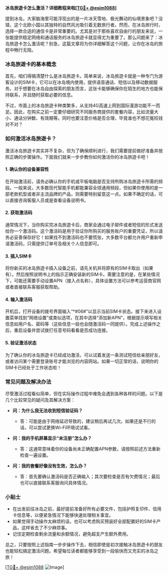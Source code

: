 **冰岛旅遊卡怎么激活？详细教程来啦[[TG💪+ @esim1088](https://t.me/s/esim1088)]**

提到冰岛，大家脑海里可能浮现出的是一片冰天雪地、极光舞动的仙境景象吧？没错，这个北欧小国以其独特的自然风光吸引着无数旅行者。然而，在冰岛旅行时，选择一款合适的通信卡是非常重要的。尤其是对于那些喜欢自由行的朋友来说，一张能提供稳定网络和通话服务的冰岛旅遊卡就显得尤为重要了。那么问题来了：冰岛旅遊卡怎么激活呢？别急，这篇文章将为你详细解答这个问题，让你在冰岛的旅程中畅行无阻。

### 冰岛旅遊卡的基本概念

首先，咱们得搞清楚什么是冰岛旅遊卡。简单来说，冰岛旅遊卡就是一种专门为游客设计的SIM卡，它可以在冰岛境内使用，提供语音通话、短信以及移动数据服务。对于想要在冰岛自由探索的朋友而言，这张卡能够确保你在陌生的地方也能保持联系，并且随时获取必要的信息。

不过，市面上的冰岛旅遊卡种类繁多，从支持4G高速上网到国际漫游功能不一而足。因此，在购买之前一定要仔细研究不同服务商提供的套餐内容，比如流量大小、通话分钟数、有效期等。同时也要注意价格是否合理，毕竟谁也不想花冤枉钱对不对？

### 如何激活冰岛旅遊卡？

激活冰岛旅遊卡其实并不复杂，但为了确保顺利进行，我们需要提前做好准备并按照正确的步骤操作。下面我们就来一步步教你如何激活你的冰岛旅遊卡吧！

#### 1. 确认你的设备兼容性

在开始激活前，请务必确认你的手机或平板电脑是否支持所购冰岛旅遊卡所需的频段。一般来说，大多数现代智能手机都能兼容全球通用频段，但如果你使用的是一部老款机型或者非主流品牌的产品，则需要特别留意这一点。如果不确定的话，可以直接咨询客服人员或是查看设备说明书。

#### 2. 获取激活码

通常情况下，当你购买完冰岛旅遊卡后，商家会通过电子邮件或者短信的形式发送给你一个激活码。这个激活码是用于验证你所购买的服务账户的重要凭证，所以请务必妥善保存好它！如果找不到激活码也不要慌张，大多数平台都允许用户重新申请激活码，只需提供订单号及相关个人信息即可。

#### 3. 插入SIM卡

将你新买的冰岛旅遊卡插入设备之前，请先关机并将原有的SIM卡取出（如果有）。然后按照说明书上的指示正确安装新的SIM卡。需要注意的是，在某些情况下，可能还需要手动设置APN（接入点名称），具体设置方法可以参考运营商官网或者直接联系客服获取帮助。

#### 4. 输入激活码

开机后，打开设备的拨号界面输入“*#06#”以显示当前SIM卡状态。接下来进入设置菜单找到“网络设置”或类似选项，在其中选择“添加新APN”，根据提示填写相关信息如用户名、密码等（这些信息一般也会随激活码一同提供）。完成上述操作之后，重启设备并尝试拨打任意号码看看是否成功连接。

#### 5. 验证激活状态

为了确认你的冰岛旅遊卡已经成功激活，可以试着发送一条测试短信给亲朋好友，或者访问某个需要登录账号才能浏览的内容网站。如果一切正常的话，说明你的SIM卡已经处于工作状态啦！

### 常见问题及解决办法

尽管激活过程看似简单，但在实际操作过程中难免会遇到各种各样的问题。以下是几个比较常见的疑问及其解决方案：

- **问：为什么我无法收到短信验证码？**
  - 答：可能是由于网络延迟导致的，建议稍后再试几次。如果还是不行的话，可以尝试更换Wi-Fi环境试试看。
  
- **问：我的手机屏幕显示“未注册”怎么办？**
  - 答：这通常意味着你的设备尚未正确配置APN参数，请按照前述方法重新检查一遍设置。
  
- **问：我的套餐好像没有生效，怎么办？**
  - 答：首先要确认激活码是否正确输入；其次要检查是否有欠费情况；最后也可以直接联系客服询问具体情况。

### 小贴士

- 在出发前往冰岛之前，最好提前准备好所有必要文件，包括护照复印件、信用卡信息等，以便紧急情况下能够快速处理相关事宜。
- 如果觉得手动操作太麻烦的话，也可以考虑购买预装好全部配置好的SIM卡产品，这样省去了不少麻烦事。
- 记住定期检查剩余流量和余额情况，避免超支产生额外费用。

总之，只要按照上述指南一步步操作下去，相信即使是初次接触冰岛旅遊卡的朋友也能轻松搞定激活问题。希望每位读者都能够享受到一段愉快而又充实的冰岛之旅！

[[TG💪+ @esim1088](https://t.me/s/esim1088) ![Image](https://i.postimg.cc/4NQfJmqS/Snipaste-2025-05-13-00-14-12.png)]